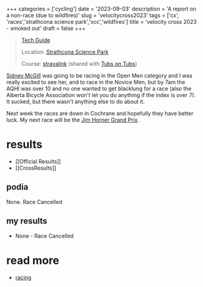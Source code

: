+++
categories = ['cycling']
date = '2023-09-03'
description = 'A report on a non-race (due to wildfires)'
slug = 'velocitycross2023'
tags = ['cx', 'races','strathcona science park','vcc','wildfires']
title = 'velocity cross 2023 - smoked out'
draft = false
+++

> [Tech Guide](https://www.albertabicycle.ab.ca/uploads/files/Velocity-CX-Tech-Guide-2023_v3.pdf)
>
> Location: [Strathcona Science Park](../strathconasciencepark.md)
>
> Course: [stravalink](https://www.strava.com/segments/35335653) (shared with [Tubs on Tubs](230902-tubsontubs2023.md))

[Sidney McGill](https://cyclocross24.com/rider/sidney-mcgill-/) was going to be racing in the Open Men category and I was really excited to see her, and to race in the Novice Men, but by 7am the AQHI was over 10 and no one wanted to get blacklung for a race (also the Alberta Bicycle Association won't let you do anything if the index is over 7). It sucked, but there wasn't anything else to do about it.

Next week the races are down in Cochrane and hopefully they have better luck. My next race will be the [Jim Horner Grand Prix](../posts/230916-jimhornergrandprix2023).

# results

* [[Official Results]]
* [[CrossResults]]

## podia

None. Race Cancelled

## my results

* None - Race Cancelled

# read more

* [racing](../tags/races/)